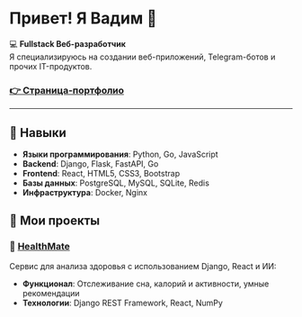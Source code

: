 # Привет! Я Вадим 👋  

💻 **Fullstack Веб-разработчик**  
Я специализируюсь на создании веб-приложений, Telegram-ботов и прочих IT-продуктов.

### [👉 Страница-портфолио](https://vadimpich.github.io/portfolio-page)

---

## 🔧 Навыки
- **Языки программирования**: Python, Go, JavaScript 
- **Backend**: Django, Flask, FastAPI, Go
- **Frontend**: React, HTML5, CSS3, Bootstrap  
- **Базы данных**: PostgreSQL, MySQL, SQLite, Redis  
- **Инфраструктура**: Docker, Nginx

## 📂 Мои проекты  
### 🌱 [HealthMate](https://github.com/Vadimpich/healthmate-hackathon)  
Сервис для анализа здоровья с использованием Django, React и ИИ:  
- **Функционал**: Отслеживание сна, калорий и активности, умные рекомендации
- **Технологии**: Django REST Framework, React, NumPy
